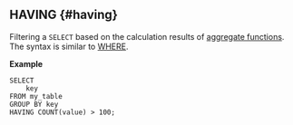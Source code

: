 ## HAVING {#having}

Filtering a `SELECT` based on the calculation results of [aggregate functions](../../../builtins/aggregation.md). The syntax is similar to [WHERE](../../select.md#where).

**Example**

``` yql
SELECT
    key
FROM my_table
GROUP BY key
HAVING COUNT(value) > 100;
```
